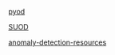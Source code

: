 [pyod](https://github.com/yzhao062/pyod)

[SUOD](https://github.com/yzhao062/SUOD)

[anomaly-detection-resources](https://github.com/yzhao062/anomaly-detection-resources)

